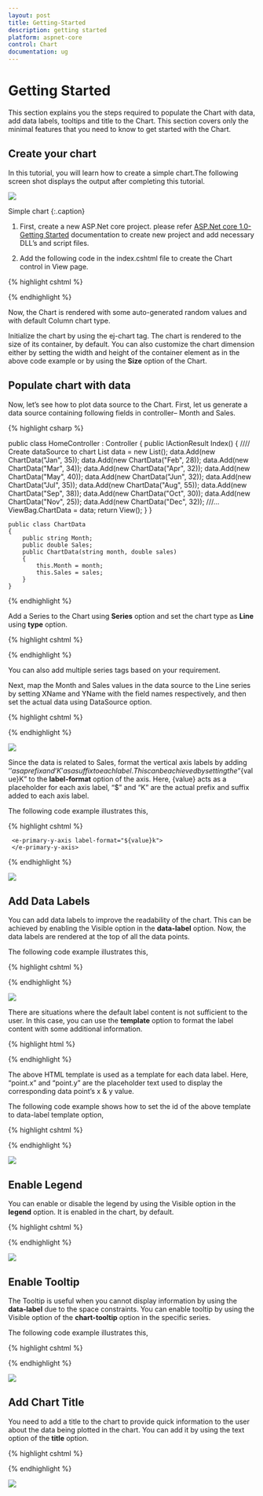 ```yaml
---
layout: post
title: Getting-Started
description: getting started
platform: aspnet-core
control: Chart
documentation: ug
---
```

# Getting Started

This section explains you the steps required to populate the Chart with data, add data labels, tooltips and title to the Chart. This section covers only the minimal features that you need to know to get started with the Chart.


## Create your chart

In this tutorial, you will learn how to create a simple chart.The following screen shot displays the output after completing this tutorial.

![](Getting-Started_images/Getting-Started_img3.png)

Simple chart
{:.caption}

1. First, create a new ASP.Net core project. please refer [ASP.Net core 1.0-Getting Started](/aspnet-core/getting-started) documentation to create new project and add necessary DLL’s and script files.

2. Add the following code in the index.cshtml file to create the Chart control in View page.

{% highlight cshtml %}

<div>

<ej-chart id="chart"></ej-chart>

</div>



{% endhighlight %}


Now, the Chart is rendered with some auto-generated random values and with default Column chart type.


Initialize the chart by using the ej-chart tag. The chart is rendered to the size of its container, by default. You can also customize the chart dimension either by setting the width and height of the container element as in the above code example or by using the **Size** option of the Chart.


## Populate chart with data

Now, let’s see how to plot data source to the Chart. First, let us generate a data source containing following fields in controller– Month and Sales.

{% highlight csharp %}

   public class HomeController : Controller
    {
        public IActionResult Index()
        {
            //// Create dataSource to chart
            List<ChartData> data = new List<ChartData>();
            data.Add(new ChartData("Jan", 35));
            data.Add(new ChartData("Feb", 28));
            data.Add(new ChartData("Mar", 34));
            data.Add(new ChartData("Apr", 32));
            data.Add(new ChartData("May", 40));
            data.Add(new ChartData("Jun", 32));
            data.Add(new ChartData("Jul", 35));
            data.Add(new ChartData("Aug", 55));
            data.Add(new ChartData("Sep", 38));
            data.Add(new ChartData("Oct", 30));
            data.Add(new ChartData("Nov", 25));
            data.Add(new ChartData("Dec", 32));
            ///...
            ViewBag.ChartData = data;
            return View();
        }
    }

    public class ChartData
    {
        public string Month;
        public double Sales;
        public ChartData(string month, double sales)
        {
            this.Month = month;
            this.Sales = sales;
        }
    }

{% endhighlight %}


Add a Series to the Chart using **Series** option and set the chart type as **Line** using **type** option. 

{% highlight cshtml %}

<ej-chart id="container">
        <e-chart-series>
            <e-series type="Line"></e-series>
        </e-chart-series>
</ej-chart>

{% endhighlight %}

You can also add multiple series tags based on your requirement.

Next, map the Month and Sales values in the data source to the Line series by setting XName and YName with the field names respectively, and then set the actual data using DataSource option.

{% highlight cshtml %}


<ej-chart id="container">
    <e-chart-series>
        <e-series datasource="ViewBag.ChartData" x-name="Month" y-name="Sales" type="Line"></e-series>
    </e-chart-series>
    <e-size height="400" width="600"></e-size>
</ej-chart>


{% endhighlight %}


![](Getting-Started_images/Getting-Started_img4.png)


Since the data is related to Sales, format the vertical axis labels by adding ‘$’ as a prefix and ‘K’ as a suffix to each label. This can be achieved by setting the “${value}K” to the **label-format** option of the axis. Here, {value} acts as a placeholder for each axis label, “$” and “K” are the actual prefix and suffix added to each axis label. 

The following code example illustrates this,

{% highlight cshtml %}


<ej-chart id="container">

     <e-primary-y-axis label-format="${value}k">
     </e-primary-y-axis>

</ej-chart>


{% endhighlight %}

![](Getting-Started_images/Getting-Started_img5.png)

## Add Data Labels

You can add data labels to improve the readability of the chart. This can be achieved by enabling the Visible option in the **data-label** option. Now, the data labels are rendered at the top of all the data points.

The following code example illustrates this,



{% highlight cshtml %}


<ej-chart id="container">
    <e-chart-series>
        <e-series>
            <e-marker>
                <e-data-label visible="true">
                </e-data-label>
            </e-marker>
        </e-series>
    </e-chart-series>
</ej-chart>


{% endhighlight %}

![](Getting-Started_images/Getting-Started_img6.png)


There are situations where the default label content is not sufficient to the user. In this case, you can use the **template** option to format the label content with some additional information.

 {% highlight html %}

<!DOCTYPE html>
<html>
<body>
      <div id="dataLabelTemplate" style="display:none; padding:3px;background-color:#B9C5C9; opacity:0.8;">
         <div id="point">#point.x#:$#point.y#K</div>
      </div>
</body>
</html>


{% endhighlight %}

The above HTML template is used as a template for each data label. Here, “point.x” and “point.y” are the placeholder text used to display the corresponding data point’s x & y value.

The following code example shows how to set the id of the above template to data-label template option,

{% highlight cshtml %}


<ej-chart id="container">
    <e-chart-series>
        <e-series>
            <e-marker>
                <e-data-label visible="true" template="dataLabelTemplate">
                </e-data-label>
            </e-marker>
        </e-series>
    </e-chart-series>
</ej-chart>


{% endhighlight %}

![](Getting-Started_images/Getting-Started_img7.png)

## Enable Legend

You can enable or disable the legend by using the Visible option in the **legend** option. It is enabled in the chart, by default.

{% highlight cshtml %}


<ej-chart id="container">
    <e-chart-series>
        <e-series name="Sales">
        </e-series>
    </e-chart-series>
    <e-legend visible="true"></e-legend>
</ej-chart>


{% endhighlight %}

![](Getting-Started_images/Getting-Started_img8.png)

## Enable Tooltip

The Tooltip is useful when you cannot display information by using the **data-label** due to the space constraints. You can enable tooltip by using the Visible option of the **chart-tooltip** option in the specific series.

The following code example illustrates this,

{% highlight cshtml %}


<ej-chart id="container">
    <e-chart-series>
        <e-series>
            <e-chart-tooltip visible="true"></e-chart-tooltip>
        </e-series>
    </e-chart-series>
</ej-chart>


{% endhighlight %}

![](Getting-Started_images/Getting-Started_img9.png)

## Add Chart Title

You need to add a title to the chart to provide quick information to the user about the data being plotted in the chart. You can add it by using the text option of the **title** option.

{% highlight cshtml %}


<ej-chart id="container">
    <e-title text="Sales Analysis"></e-title>
</ej-chart>


{% endhighlight %}

![](Getting-Started_images/Getting-Started_img10.png)